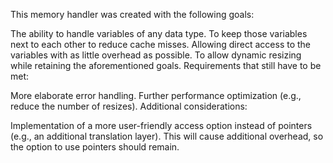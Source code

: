 
This memory handler was created with the following goals:

The ability to handle variables of any data type.
To keep those variables next to each other to reduce cache misses.
Allowing direct access to the variables with as little overhead as possible.
To allow dynamic resizing while retaining the aforementioned goals.
Requirements that still have to be met:

More elaborate error handling.
Further performance optimization (e.g., reduce the number of resizes).
Additional considerations:

Implementation of a more user-friendly access option instead of pointers (e.g., an additional translation layer).
This will cause additional overhead, so the option to use pointers should remain.